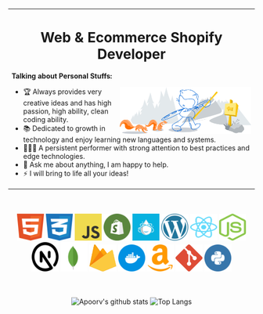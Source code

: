 <table>
<tr>
<td>
<div>
<h1 align="center">Web & Ecommerce Shopify Developer</h1>

<!-- Talking about you -->

**Talking about Personal Stuffs:**

<!-- Any image aligned to the right. Beware the width -->
<img width="55%" align="right" alt="Github" src="./assets/git-header.svg" />

- 🏆 Always provides very creative ideas and has high passion, high ability, clean coding ability.
- 📚 Dedicated to growth in technology and enjoy learning new languages and systems.
- 👨🏽‍💻 A persistent performer with strong attention to best practices and edge technologies.
- 💬 Ask me about anything, I am happy to help.
- ⚡️ I will bring to life all your ideas!

</div>
</td>
</tr>
</table>
<div align="center" style="margin-top: 50px">
  <img src="./assets/html.svg" alt="html" width="55" height="55"/> 
  <img src="./assets/css.svg" alt="css" width="55" height="55"/>
  <img src="./assets/javascript.svg" alt="javascript" width="55" height="55"/>
  <img src="./assets/shopify.png" alt="shopify" width="55" height="55"/>
  <img src="./assets/liquid.png" alt="liquid" width="55" height="55"/> 
  <img src="./assets/wordpress.png" alt="wordpress" width="55" height="55"/>
  <img src="./assets/react.svg" alt="react" width="55" height="55"/>
  <img src="./assets/nodejs.svg" alt="nodejs" width="55" height="55"/>
  <img src="./assets/next-js.png" alt="next-js" width="55" height="60"/>
  <img src="./assets/mongodb.svg" alt="mongodb" width="55" height="60"/>
  <img src="./assets/firebase.svg" alt="firebase" width="55" height="55"/>
  <img src="./assets/docker.svg" alt="docker" width="55" height="55"/>
  <img src="./assets/amazon.svg" alt="amazon" width="55" height="55"/>
  <img src="./assets/git.svg" alt="git" width="55" height="55"/>
  <img src="./assets/python.svg" alt="python" width="55" height="55"/>
</div>




<div align="center" style="margin-top: 50px">

![Apoorv's github stats](https://github-readme-stats.vercel.app/api?username=automi0919&show_icons=true&title_color=ffc857&icon_color=8ac926&text_color=daf7dc&bg_color=151515&hide=issues&count_private=true&include_all_commits=true)
![Top Langs](https://github-readme-stats.vercel.app/api/top-langs/?username=automi0919&layout=compact&text_color=daf7dc&bg_color=151515&hide=css,html,php)

</div>
